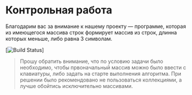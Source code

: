 Контрольная работа
=============================
Благодарим вас за внимание к нашему проекту — программе, которая из имеющегося массива строк формирует массив из строк, длинна которых меньше, либо равна 3 символам. 

[![Build Status](https://github.com/FelixOlenko/Finish_Test-.git)]

>Прошу обратить внимание, что по условию задачи было необходимо, чтобы првоначальный массив можно было ввести с клавиатуры, либо задать на старте выполнения алгоритма. При решении было рекомендовано не пользоваться коллекциями, а лучше обойтись исключительно массивами.
